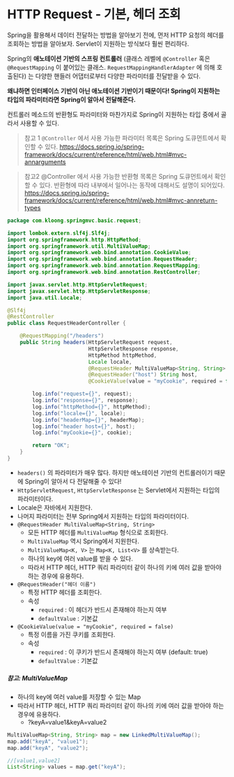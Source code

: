 # HTTP Request - 기본, 헤더 조회

Spring을 활용해서 데이터 전달하는 방법을 알아보기 전에, 먼저 HTTP 요청의 헤더를 조회하는 방법을 알아보자. Servlet이 지원하는 방식보다 훨씬 편리하다.

Spring의 **애노테이션 기반의 스프링 컨트롤러** (클래스 레벨에 `@Controller` 혹은 `@RequestMapping` 이 붙어있는 클래스. `RequestMappingHandlerAdapter` 에 의해 호출된다) 는 다양한 핸들러 어댑터로부터 다양한 파라미터를 전달받을 수 있다.

**왜냐하면 인터페이스 기반이 아닌 애노테이션 기반이기 때문이다! Spring이 지원하는 타입의 파라미터라면 Spring이 알아서 전달해준다.**

컨트롤러 메소드의 반환형도 파라미터와 마찬가지로 Spring이 지원하는 타입 중에서 골라서 사용할 수 있다.

>참고 1
>`@Controller` 에서 사용 가능한 파라미터 목록은 Spring 도큐먼트에서 확인할 수 있다.
>https://docs.spring.io/spring-framework/docs/current/reference/html/web.html#mvc-annarguments

>참고2
>@Controller 에서 사용 가능한 반환형 목록은 Spring 도큐먼트에서 확인할 수 있다. 반환형에 따라 내부에서 일어나는 동작에 대해서도 설명이 되어있다.
>https://docs.spring.io/spring-framework/docs/current/reference/html/web.html#mvc-annreturn-types

```Java
package com.kloong.springmvc.basic.request;

import lombok.extern.slf4j.Slf4j;
import org.springframework.http.HttpMethod;
import org.springframework.util.MultiValueMap;
import org.springframework.web.bind.annotation.CookieValue;
import org.springframework.web.bind.annotation.RequestHeader;
import org.springframework.web.bind.annotation.RequestMapping;
import org.springframework.web.bind.annotation.RestController;

import javax.servlet.http.HttpServletRequest;
import javax.servlet.http.HttpServletResponse;
import java.util.Locale;

@Slf4j
@RestController
public class RequestHeaderController {

    @RequestMapping("/headers")
    public String headers(HttpServletRequest request,
                          HttpServletResponse response,
                          HttpMethod httpMethod,
                          Locale locale,
                          @RequestHeader MultiValueMap<String, String> headerMap,
                          @RequestHeader("host") String host,
                          @CookieValue(value = "myCookie", required = false) String cookie) {

        log.info("request={}", request);
        log.info("response={}", response);
        log.info("httpMethod={}", httpMethod);
        log.info("locale={}", locale);
        log.info("headerMap={}", headerMap);
        log.info("header host={}", host);
        log.info("myCookie={}", cookie);

        return "OK";
    }
}
```
- `headers()` 의 파라미터가 매우 많다. 하지만 애노테이션 기반의 컨트롤러이기 때문에 Spring이 알아서 다 전달해줄 수 있다!
- `HttpServletRequest`, `HttpServletResponse` 는 Servlet에서 지원하는 타입의 파라미터이다.
- Locale은 자바에서 지원한다.
- 나머지 파라미터는 전부 Spring에서 지원하는 타입의 파라미터이다.
- `@RequestHeader MultiValueMap<String, String>`
	- 모든 HTTP 헤더를 `MultiValueMap` 형식으로 조회한다.
	- `MultiValueMap` 역시 Spring에서 지원한다.
	- `MultiValueMap<K, V>` 는 `Map<K, List<V>` 를 상속받는다.
	- 하나의 key에 여러 value를 받을 수 있다.
	- 따라서 HTTP 헤더, HTTP 쿼리 파라미터 같이 하나의 키에 여러 값을 받아야 하는 경우에 유용하다.
- `@RequestHeader("헤더 이름")`
	- 특정 HTTP 헤더를 조회한다.
	- 속성
		- `required` : 이 헤더가 반드시 존재해야 하는지 여부
		- `defaultValue` : 기본값
- `@CookieValue(value = "myCookie", required = false)`
	- 특정 이름을 가진 쿠키를 조회한다.
	- 속성
		- `required` : 이 쿠키가 반드시 존재해야 하는지 여부 (default: true)
		- `defaultValue` : 기본값


##### 참고: MultiValueMap
- 하나의 key에 여러 value를 저장할 수 있는 Map
- 따라서 HTTP 헤더, HTTP 쿼리 파라미터 같이 하나의 키에 여러 값을 받아야 하는 경우에 유용하다.
	- ?keyA=value1&keyA=value2
```Java
MultiValueMap<String, String> map = new LinkedMultiValueMap();
map.add("keyA", "value1");
map.add("keyA", "value2");

//[value1,value2]
List<String> values = map.get("keyA");
```


